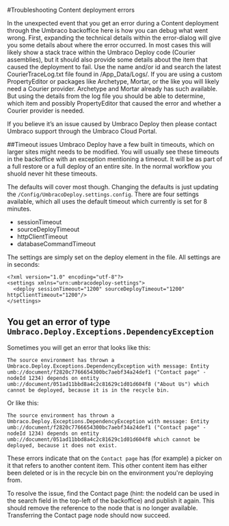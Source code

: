#Troubleshooting Content deployment errors

In the unexpected event that you get an error during a Content deployment through the Umbraco backoffice here is how you can debug what went wrong.
First, expanding the technical details within the error-dialog will give you some details about where the error occurred. In most cases this will likely show a stack trace within the Umbraco Deploy code (Courier assemblies), but it should also provide some details about the item that caused the deployment to fail. Use the name and/or id and search the latest CourierTraceLog.txt file found in /App_Data/Logs/.
If you are using a custom PropertyEditor or packages like Archetype, Mortar, or the like you will likely need a Courier provider. Archetype and Mortar already has such available. But using the details from the log file you should be able to determine, which item and possibly PropertyEditor that caused the error and whether a Courier provider is needed.

If you believe it’s an issue caused by Umbraco Deploy then please contact Umbraco support through the Umbraco Cloud Portal.

##Timeout issues
Umbraco Deploy have a few built in timeouts, which on larger sites might needs to be modified. You will usually see these timeouts in the backoffice with an exception mentioning a timeout. It will be as part of a full restore or a full deploy of an entire site. In the normal workflow you shuold never hit these timeouts.

The defaults will cover most though. Changing the defaults is just updating the `/Config/UmbracoDeploy.settings.config`. There are four settings available, which all uses the default timeout which currently is set for 8 minutes.
- sessionTimeout
- sourceDeployTimeout
- httpClientTimeout
- databaseCommandTimeout

The settings are simply set on the deploy element in the file. All settings are in seconds:

    <?xml version="1.0" encoding="utf-8"?>
    <settings xmlns="urn:umbracodeploy-settings">
      <deploy sessionTimeout="1200" sourceDeployTimeout="1200" httpClientTimeout="1200"/>
    </settings>



## You get an error of type `Umbraco.Deploy.Exceptions.DependencyException`

Sometimes you will get an error that looks like this:

    The source environment has thrown a Umbraco.Deploy.Exceptions.DependencyException with message: Entity umb://document/f2820c7766654300bc7aebf34a24def1 ("Contact page" - nodeId 1234) depends on entity umb://document/051ad11bbd8a4c2c81629c1d01d604f8 ("About Us") which cannot be deployed, because it is in the recycle bin.

Or like this:

    The source environment has thrown a Umbraco.Deploy.Exceptions.DependencyException with message: Entity umb://document/f2820c7766654300bc7aebf34a24def1 ("Contact page" - nodeId 1234) depends on entity umb://document/051ad11bbd8a4c2c81629c1d01d604f8 which cannot be deployed, because it does not exist.

These errors indicate that on the `Contact page` has (for example) a picker on it that refers to another content item. This other content item has either been deleted or is in the recycle bin on the environment you're deploying from.

To resolve the issue, find the Contact page (hint: the nodeId can be used in the search field in the top-left of the backoffice) and publish it again. This should remove the reference to the node that is no longer available. Transferring the Contact page node should now succeed.